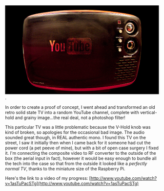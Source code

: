 ![old TV](../project_images/Tele-roulette-1000x576.jpg).

In order to create a proof of concept, I went ahead and transformed an old retro solid state TV into a random YouTube channel, complete with vertical-hold and grainy image...the real deal, not a photoshop filter!

This particular TV was a little problematic because the V-Hold knob was kind of broken, so apologies for the occasional bad image. The audio sounded great though, in REAL authentic mono. I found this TV on the street, I saw it initially then when I came back for it someone had cut the power cord (a pet peeve of mine), but with a bit of open case surgery I fixed it. I'm connecting the composite video to RF converter to the outside of the box (the aerial input in fact), however it would be easy enough to bundle all the tech into the case so that from the outside it looked like a *perfectly normal TV*, thanks to the miniature size of the Raspberry Pi. 

Here's the link to a video of my progress:
[http://www.youtube.com/watch?v=1asTuPacSTg](http://www.youtube.com/watch?v=1asTuPacSTg)

